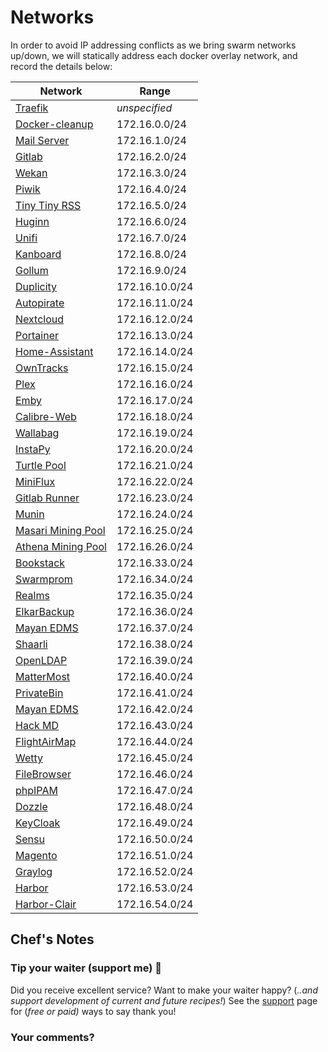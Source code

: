 # Networks

In order to avoid IP addressing conflicts as we bring swarm networks up/down, we will statically address each docker overlay network, and record the details below:

Network  | Range
--|--
[Traefik](https://geek-cookbook.funkypenguin.co.nz/ha-docker-swarm/traefik/)  | _unspecified_
[Docker-cleanup](https://geek-cookbook.funkypenguin.co.nz/ha-docker-swarm/docker-swarm-mode/#setup-automated-cleanup) | 172.16.0.0/24
[Mail Server](https://geek-cookbook.funkypenguin.co.nz/recipes/mail/)  | 172.16.1.0/24
[Gitlab](https://geek-cookbook.funkypenguin.co.nz/recipes/gitlab/) | 172.16.2.0/24
[Wekan](https://geek-cookbook.funkypenguin.co.nz/recipes/wekan/)  |  172.16.3.0/24
[Piwik](https://geek-cookbook.funkypenguin.co.nz/recipes/piwik/)  |  172.16.4.0/24
[Tiny Tiny RSS](https://geek-cookbook.funkypenguin.co.nz/recipes/tiny-tiny-rss/)  |  172.16.5.0/24
[Huginn](https://geek-cookbook.funkypenguin.co.nz/recipes/huginn/)  |  172.16.6.0/24
[Unifi](https://geek-cookbook.funkypenguin.co.nz/recipes/unifi/)  |  172.16.7.0/24
[Kanboard](https://geek-cookbook.funkypenguin.co.nz/recipes/kanboard/)  |  172.16.8.0/24
[Gollum](https://geek-cookbook.funkypenguin.co.nz/recipes/gollum/)  |  172.16.9.0/24
[Duplicity](https://geek-cookbook.funkypenguin.co.nz/recipes/duplicity/)  |  172.16.10.0/24
[Autopirate](https://geek-cookbook.funkypenguin.co.nz/recipes/autopirate/)  |  172.16.11.0/24
[Nextcloud](https://geek-cookbook.funkypenguin.co.nz/recipes/nextcloud/)  |  172.16.12.0/24
[Portainer](https://geek-cookbook.funkypenguin.co.nz/recipes/portainer/)  |  172.16.13.0/24
[Home-Assistant](https://geek-cookbook.funkypenguin.co.nz/recipes/home-assistant/)  |  172.16.14.0/24
[OwnTracks](https://geek-cookbook.funkypenguin.co.nz/recipes/owntracks/)  |  172.16.15.0/24
[Plex](https://geek-cookbook.funkypenguin.co.nz/recipes/plex/)  |  172.16.16.0/24
[Emby](https://geek-cookbook.funkypenguin.co.nz/recipes/emby/)  |  172.16.17.0/24
[Calibre-Web](https://geek-cookbook.funkypenguin.co.nz/recipes/calibre-web/)  |  172.16.18.0/24
[Wallabag](https://geek-cookbook.funkypenguin.co.nz/recipes/wallabag/)  |  172.16.19.0/24
[InstaPy](https://geek-cookbook.funkypenguin.co.nz/recipes/instapy/)  |  172.16.20.0/24
[Turtle Pool](https://geek-cookbook.funkypenguin.co.nz/recipes/turtle-pool/)  |  172.16.21.0/24
[MiniFlux](https://geek-cookbook.funkypenguin.co.nz/recipes/miniflux/)  |  172.16.22.0/24
[Gitlab Runner](https://geek-cookbook.funkypenguin.co.nz/recipes/gitlab-runner/)  |  172.16.23.0/24
[Munin](https://geek-cookbook.funkypenguin.co.nz/recipes/munin/)  |  172.16.24.0/24
[Masari Mining Pool](https://geek-cookbook.funkypenguin.co.nz/recipes/cryptonote-mining-pool/masari/)  |  172.16.25.0/24
[Athena Mining Pool](https://geek-cookbook.funkypenguin.co.nz/recipes/cryptonote-mining-pool/athena/)  |  172.16.26.0/24
[Bookstack](https://geek-cookbook.funkypenguin.co.nz/recipes/bookstack/)  |  172.16.33.0/24
[Swarmprom](https://geek-cookbook.funkypenguin.co.nz/recipes/swarmprom/)  |  172.16.34.0/24
[Realms](https://geek-cookbook.funkypenguin.co.nz/recipes/realms/)  |  172.16.35.0/24
[ElkarBackup](https://geek-cookbook.funkypenguin.co.nz/recipes/elkarbackp/)  |  172.16.36.0/24
[Mayan EDMS](https://geek-cookbook.funkypenguin.co.nz/recipes/realms/)  |  172.16.37.0/24
[Shaarli](https://geek-cookbook.funkypenguin.co.nz/recipes/shaarli/)  |  172.16.38.0/24
[OpenLDAP](https://geek-cookbook.funkypenguin.co.nz/recipes/openldap/)  |  172.16.39.0/24
[MatterMost](https://geek-cookbook.funkypenguin.co.nz/recipes/mattermost/)  |  172.16.40.0/24
[PrivateBin](https://geek-cookbook.funkypenguin.co.nz/recipes/privatebin/)  |  172.16.41.0/24
[Mayan EDMS](https://geek-cookbook.funkypenguin.co.nz/recipes/mayan-edms/)  |  172.16.42.0/24
[Hack MD](https://geek-cookbook.funkypenguin.co.nz/recipes/hackmd/)  |  172.16.43.0/24
[FlightAirMap](https://geek-cookbook.funkypenguin.co.nz/recipes/flightairmap/)  |172.16.44.0/24
[Wetty](https://geek-cookbook.funkypenguin.co.nz/recipes/wetty/)  |  172.16.45.0/24
[FileBrowser](https://geek-cookbook.funkypenguin.co.nz/recipes/filebrowser/)  |  172.16.46.0/24
[phpIPAM](https://geek-cookbook.funkypenguin.co.nz/recipes/phpipam/)  |  172.16.47.0/24
[Dozzle](https://geek-cookbook.funkypenguin.co.nz/recipes/dozzle/)  |  172.16.48.0/24
[KeyCloak](https://geek-cookbook.funkypenguin.co.nz/recipes/keycloak/)  |  172.16.49.0/24
[Sensu](https://geek-cookbook.funkypenguin.co.nz/recipes/sensu/)  |  172.16.50.0/24
[Magento](https://geek-cookbook.funkypenguin.co.nz/recipes/magento/)  |  172.16.51.0/24
[Graylog](https://geek-cookbook.funkypenguin.co.nz/recipes/graylog/)  |  172.16.52.0/24
[Harbor](https://geek-cookbook.funkypenguin.co.nz/recipes/graylog/)  |  172.16.53.0/24
[Harbor-Clair](https://geek-cookbook.funkypenguin.co.nz/recipes/graylog/)  |  172.16.54.0/24



## Chef's Notes

### Tip your waiter (support me) 👏

Did you receive excellent service? Want to make your waiter happy? (_..and support development of current and future recipes!_) See the [support](/support/) page for (_free or paid)_ ways to say thank you! 

### Your comments? 

